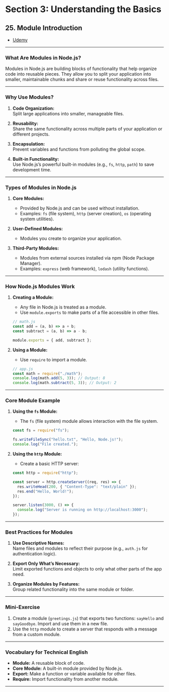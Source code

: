 # Section 3: Understanding the Basics

## **25. Module Introduction**

- [Udemy](https://www.udemy.com/course/nodejs-the-complete-guide/learn/lecture/11561884#overview)

---

### **What Are Modules in Node.js?**

Modules in Node.js are building blocks of functionality that help organize code into reusable pieces. They allow you to split your application into smaller, maintainable chunks and share or reuse functionality across files.

---

### **Why Use Modules?**

1. **Code Organization:**  
   Split large applications into smaller, manageable files.

2. **Reusability:**  
   Share the same functionality across multiple parts of your application or different projects.

3. **Encapsulation:**  
   Prevent variables and functions from polluting the global scope.

4. **Built-in Functionality:**  
   Use Node.js’s powerful built-in modules (e.g., `fs`, `http`, `path`) to save development time.

---

### **Types of Modules in Node.js**

1. **Core Modules:**

   - Provided by Node.js and can be used without installation.
   - Examples: `fs` (file system), `http` (server creation), `os` (operating system utilities).

2. **User-Defined Modules:**

   - Modules you create to organize your application.

3. **Third-Party Modules:**
   - Modules from external sources installed via npm (Node Package Manager).
   - Examples: `express` (web framework), `lodash` (utility functions).

---

### **How Node.js Modules Work**

1. **Creating a Module:**

   - Any file in Node.js is treated as a module.
   - Use `module.exports` to make parts of a file accessible in other files.

   ```javascript
   // math.js
   const add = (a, b) => a + b;
   const subtract = (a, b) => a - b;

   module.exports = { add, subtract };
   ```

2. **Using a Module:**
   - Use `require` to import a module.
   ```javascript
   // app.js
   const math = require("./math");
   console.log(math.add(5, 3)); // Output: 8
   console.log(math.subtract(5, 3)); // Output: 2
   ```

---

### **Core Module Example**

1. **Using the `fs` Module:**

   - The `fs` (file system) module allows interaction with the file system.

   ```javascript
   const fs = require("fs");

   fs.writeFileSync("hello.txt", "Hello, Node.js!");
   console.log("File created.");
   ```

2. **Using the `http` Module:**

   - Create a basic HTTP server:

   ```javascript
   const http = require("http");

   const server = http.createServer((req, res) => {
     res.writeHead(200, { "Content-Type": "text/plain" });
     res.end("Hello, World!");
   });

   server.listen(3000, () => {
     console.log("Server is running on http://localhost:3000");
   });
   ```

---

### **Best Practices for Modules**

1. **Use Descriptive Names:**  
   Name files and modules to reflect their purpose (e.g., `auth.js` for authentication logic).

2. **Export Only What’s Necessary:**  
   Limit exported functions and objects to only what other parts of the app need.

3. **Organize Modules by Features:**  
   Group related functionality into the same module or folder.

---

### **Mini-Exercise**

1. Create a module (`greetings.js`) that exports two functions: `sayHello` and `sayGoodbye`. Import and use them in a new file.
2. Use the `http` module to create a server that responds with a message from a custom module.

---

### **Vocabulary for Technical English**

- **Module:** A reusable block of code.
- **Core Module:** A built-in module provided by Node.js.
- **Export:** Make a function or variable available for other files.
- **Require:** Import functionality from another module.

---
